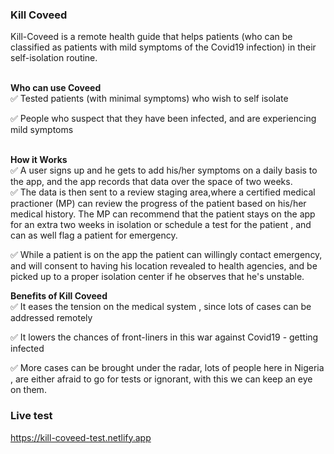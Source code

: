 ### Kill Coveed

Kill-Coveed is a remote health guide that helps patients (who can be classified as patients with mild symptoms of the Covid19 infection) in their self-isolation routine.<br/><br/>

**Who can use Coveed**<br/>
✅ Tested patients (with minimal symptoms) who wish to self isolate<br/>

✅ People who suspect that they have been infected, and are experiencing mild symptoms<br/><br/>

**How it Works**<br/>
✅ A user signs up and he gets to add his/her symptoms on a daily basis to the app, and the app records that data over the space of two weeks.<br/>
✅ The data is then sent to a review staging area,where a certified medical practioner (MP) can review the progress of the patient based on his/her medical history. The MP can     recommend that the patient stays on the app for an extra two weeks in isolation or schedule a test for the patient , and can as well flag a patient for emergency.<br/>

✅ While a patient is on the app the patient can willingly contact emergency, and will consent to having his location revealed to health agencies, and be picked up to a proper isolation center if he observes that he's unstable.<br/>

**Benefits of Kill Coveed**<br/>
✅ It eases the tension on the medical system , since lots of cases can be addressed remotely<br/>

✅ It lowers the chances of  front-liners in this war against Covid19 - getting infected <br/>

✅ More cases can be brought under the radar, lots of people here in Nigeria , are either afraid to go for tests or ignorant, with this we can keep an eye on them.<br/>

### Live test
https://kill-coveed-test.netlify.app

